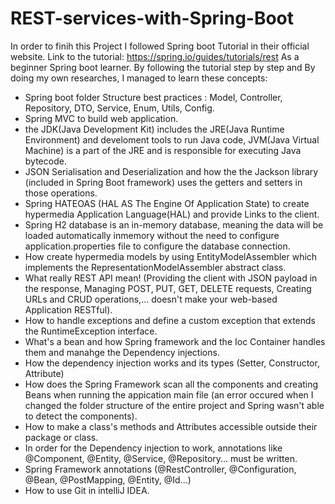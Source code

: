 # REST-services-with-Spring-Boot

In order to finih this Project I followed Spring boot Tutorial in their official website. 
Link to the tutorial: https://spring.io/guides/tutorials/rest
As a beginner Spring boot learner. By following the tutorial step by step and By doing my own researches, I managed to learn these concepts:
- Spring boot folder Structure best practices : Model, Controller, Repository, DTO, Service, Enum, Utils, Config.
- Spring MVC to build web application.
- the JDK(Java Development Kit) includes the JRE(Java Runtime Environment) and develoment tools to run Java code, JVM(Java Virtual Machine) is a part of the JRE and is responsible for executing Java bytecode.
- JSON Serialisation and Deserialization and how the the Jackson library (included in Spring Boot framework) uses the getters and setters in those operations.
- Spring HATEOAS (HAL AS The Engine Of Application State) to create hypermedia Application Language(HAL) and provide Links to the client.
- Spring H2 database is an in-memory database, meaning the data will be loaded automatically inmemory without the need to configure application.properties file to configure the database connection.
- How create hypermedia models by using EntityModelAssembler which implements the RepresentationModelAssembler abstract class.
- What really REST API mean! (Providing the client with JSON payload in the response, Managing POST, PUT, GET, DELETE requests, Creating URLs and CRUD operations,... doesn't make your web-based Application RESTful).
- How to handle exceptions and define a custom exception that extends the RuntimeException interface.
- What's a bean and how Spring framework and the Ioc Container handles them and manahge the Dependency injections.
- How the dependency injection works and its types (Setter, Constructor, Attribute)
- How does the Spring Framework scan all the components and creating Beans when running the appication main file (an error occured when I changed the folder structure of the entire project and Spring wasn't able to detect the components).
- How to make a class's methods and Attributes accessible outside their package or class.
- In order for the Dependency injection to work, annotations like @Component, @Entity, @Service, @Repository... must be written.
- Spring Framework annotations (@RestController, @Configuration, @Bean, @PostMapping, @Entity, @Id...)
- How to use Git in intelliJ IDEA.

